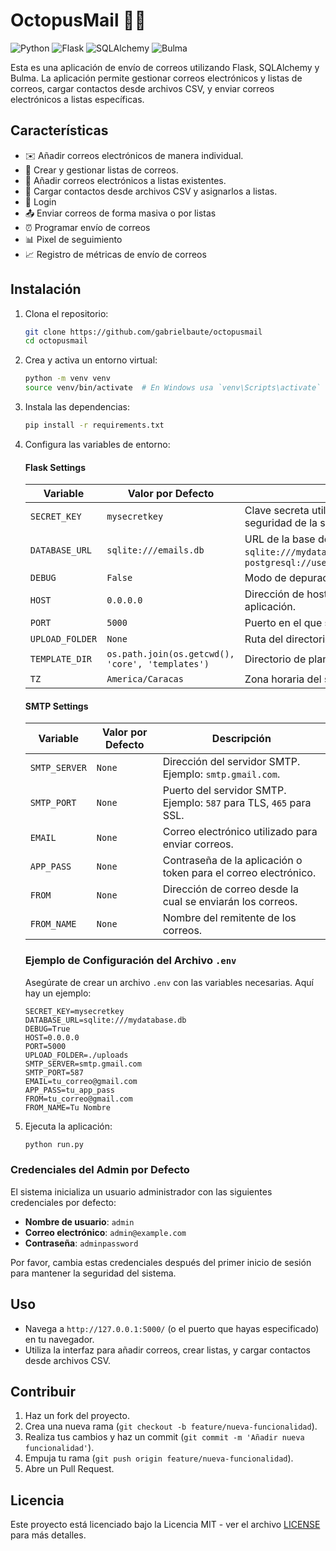 # OctopusMail 📧🐙

![Python](https://img.shields.io/badge/Python-3.8%2B-blue.svg)
![Flask](https://img.shields.io/badge/Flask-1.1.2-green.svg)
![SQLAlchemy](https://img.shields.io/badge/SQLAlchemy-1.3.23-red.svg)
![Bulma](https://img.shields.io/badge/Bulma-0.9.3-lightgreen.svg)

Esta es una aplicación de envío de correos utilizando Flask, SQLAlchemy y Bulma. La aplicación permite gestionar correos electrónicos y listas de correos, cargar contactos desde archivos CSV, y enviar correos electrónicos a listas específicas.

## Características
- ✉️ Añadir correos electrónicos de manera individual.
- 📝 Crear y gestionar listas de correos.
- 📧 Añadir correos electrónicos a listas existentes.
- 📂 Cargar contactos desde archivos CSV y asignarlos a listas.
- 🔑 Login
- 📤 Enviar correos de forma masiva o por listas
- ⏰ Programar envío de correos
- 📊 Pixel de seguimiento
- 📈 Registro de métricas de envío de correos

## Instalación
1. Clona el repositorio:
    ```bash
    git clone https://github.com/gabrielbaute/octopusmail
    cd octopusmail
    ```

2. Crea y activa un entorno virtual:
    ```bash
    python -m venv venv
    source venv/bin/activate  # En Windows usa `venv\Scripts\activate`
    ```

3. Instala las dependencias:
    ```bash
    pip install -r requirements.txt
    ```

4. Configura las variables de entorno:

    #### Flask Settings

    | Variable        | Valor por Defecto                     | Descripción                                                                 |
    |-----------------|---------------------------------------|-----------------------------------------------------------------------------|
    | `SECRET_KEY`    | `mysecretkey`                         | Clave secreta utilizada por Flask para mantener la seguridad de la sesión.  |
    | `DATABASE_URL`  | `sqlite:///emails.db`             | URL de la base de datos. Ejemplo: `sqlite:///mydatabase.db` o `postgresql://user:password@localhost/mydatabase` |
    | `DEBUG`         | `False`                               | Modo de depuración. Opciones: `True`, `False`.                              |
    | `HOST`          | `0.0.0.0`                             | Dirección de host en la que se ejecuta la aplicación.                       |
    | `PORT`          | `5000`                                | Puerto en el que se ejecuta la aplicación.                                  |
    | `UPLOAD_FOLDER` | `None`                                | Ruta del directorio de subida de archivos.                                  |
    | `TEMPLATE_DIR`  | `os.path.join(os.getcwd(), 'core', 'templates')` | Directorio de plantillas de la aplicación.                                  |
    | `TZ`            | `America/Caracas`                     | Zona horaria del servidor                            |

    #### SMTP Settings

    | Variable        | Valor por Defecto | Descripción                                                                 |
    |-----------------|-------------------|-----------------------------------------------------------------------------|
    | `SMTP_SERVER`   | `None`            | Dirección del servidor SMTP. Ejemplo: `smtp.gmail.com`.                      |
    | `SMTP_PORT`     | `None`            | Puerto del servidor SMTP. Ejemplo: `587` para TLS, `465` para SSL.          |
    | `EMAIL`         | `None`            | Correo electrónico utilizado para enviar correos.                           |
    | `APP_PASS`      | `None`            | Contraseña de la aplicación o token para el correo electrónico.             |
    | `FROM`          | `None`            | Dirección de correo desde la cual se enviarán los correos.                   |
    | `FROM_NAME`     | `None`            | Nombre del remitente de los correos.                                         |

    ### Ejemplo de Configuración del Archivo `.env`

    Asegúrate de crear un archivo `.env` con las variables necesarias. Aquí hay un ejemplo:

    ```env
    SECRET_KEY=mysecretkey
    DATABASE_URL=sqlite:///mydatabase.db
    DEBUG=True
    HOST=0.0.0.0
    PORT=5000
    UPLOAD_FOLDER=./uploads
    SMTP_SERVER=smtp.gmail.com
    SMTP_PORT=587
    EMAIL=tu_correo@gmail.com
    APP_PASS=tu_app_pass
    FROM=tu_correo@gmail.com
    FROM_NAME=Tu Nombre
    ```

5. Ejecuta la aplicación:
    ```bash
    python run.py
    ```

### Credenciales del Admin por Defecto

El sistema inicializa un usuario administrador con las siguientes credenciales por defecto:

- **Nombre de usuario**: `admin`
- **Correo electrónico**: `admin@example.com`
- **Contraseña**: `adminpassword`

Por favor, cambia estas credenciales después del primer inicio de sesión para mantener la seguridad del sistema.

## Uso
- Navega a `http://127.0.0.1:5000/` (o el puerto que hayas especificado) en tu navegador.
- Utiliza la interfaz para añadir correos, crear listas, y cargar contactos desde archivos CSV.

## Contribuir
1. Haz un fork del proyecto.
2. Crea una nueva rama (`git checkout -b feature/nueva-funcionalidad`).
3. Realiza tus cambios y haz un commit (`git commit -m 'Añadir nueva funcionalidad'`).
4. Empuja tu rama (`git push origin feature/nueva-funcionalidad`).
5. Abre un Pull Request.

## Licencia
Este proyecto está licenciado bajo la Licencia MIT - ver el archivo [LICENSE](LICENSE) para más detalles.